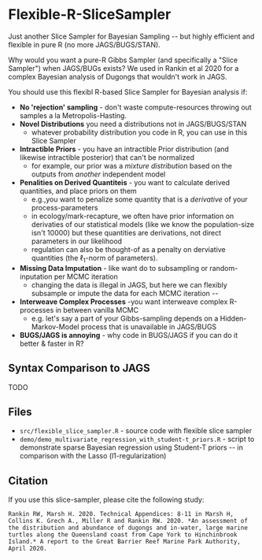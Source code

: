 # Flexible-R-SliceSampler

Just another Slice Sampler for Bayesian Sampling -- but highly efficient and flexible in pure R (no more JAGS/BUGS/STAN). 

Why would you want a pure-R Gibbs Sampler (and specifically a "Slice Sampler") when JAGS/BUGs exists? We used in Rankin et al 2020 for a complex Bayesian analysis of Dugongs that wouldn't work in JAGS. 

You should use this flexibl R-based Slice Sampler for Bayesian analysis if:
- **No 'rejection' sampling** - don't waste compute-resources throwing out samples a la Metropolis-Hasting.
- **Novel Distributions** you need a distributions not in JAGS/BUGS/STAN  
    - whatever probability distribution you code in R, you can use in this Slice Sampler
- **Intractible Priors** - you have an intractible Prior distribution (and likewise intractible posterior) that can't be normalized  
    - for example, our prior was a _mixture distribution_ based on the outputs from  *another* independent model
- **Penalities on Derived Quantiteis** - you want to calculate derived quantities, and place priors on them
    - e.g.,you want to penalize some quantity that is a *derivative* of your process-parameters
	- in ecology/mark-recapture, we often have prior information on derivaties of our statistical models (like we know the population-size isn't 10000) but these quantities are derivations, not direct parameters in our likelihood
	- regulation can also be thought-of as a penalty on derviative quantities (the $\ell_1$-norm of parameters).
- **Missing Data Imputation** - like want do to subsampling or random-inputation per MCMC iteration  
    - changing the data is illegal in JAGS, but here we can flexibly subsample or impute the data for each MCMC iteration -- 
- **Interweave Complex Processes** -you want interweave complex R-processes in between vanilla MCMC  
    - e.g. let's say a part of your Gibbs-sampling depends on a Hidden-Markov-Model process that is unavailable in JAGS/BUGS
- **BUGS/JAGS is annoying** - why code in BUGS/JAGS if you can do it better & faster in R?

## Syntax Comparison to JAGS

TODO 

## Files

- `src/flexible_slice_sampler.R` - source code with flexible slice sampler
- `demo/demo_multivariate_regression_with_student-t_priors.R` - script to demonstrate sparse Bayesian regression using Student-T priors -- in comparison with the Lasso (l1-regularization)


## Citation

If you use this slice-sampler, please cite the following study:

```
Rankin RW, Marsh H. 2020. Technical Appendices: 8-11 in Marsh H, Collins K. Grech A., Miller R and Rankin RW. 2020. *An assessment of the distribution and abundance of dugongs and in-water, large marine turtles along the Queensland coast from Cape York to Hinchinbrook Island.* A report to the Great Barrier Reef Marine Park Authority, April 2020.
```
